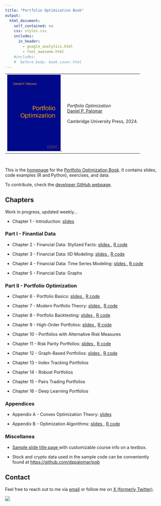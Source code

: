 ```yaml
---
title: "Portfolio Optimization Book"
output:
  html_document:
    self_contained: no
    css: styles.css
    includes:
      in_header:
        - google_analytics.html
        - font_awesome.html
    #includes:
    #  before_body: book_cover.html
---
```



<table class="imgtable"><tr><td>
<a href="https://bookdown.org/palomar/portfoliooptimizationbook">
    <img src="book_cover.jpg" alt="Portfolio Optimization book cover" width="175px" />
</a>&nbsp;</td>
<td align="left"><p><i>Portfolio Optimization</i><br />
<a href="https://www.danielppalomar.com/">Daniel P. Palomar</a> <br /><br />
Cambridge University Press, 2024.</p>
</td></tr></table>
<p><br />


This is the [homepage](https://portfoliooptimizationbook.com) for the [Portfolio Optimization Book](https://bookdown.org/palomar/portfoliooptimizationbook). It contains slides, code examples (R and Python), exercises, and data.

To contribute, check the [developer GitHub webpage](https://github.com/portfoliooptimizationbook).



## Chapters
Work in progress, updated weekly...


- Chapter 1 - Introduction:
  [slides <i class="fas fa-file-pdf"></i>](slides/slides-intro.pdf)



### Part I - Finantial Data
- Chapter 2 - Financial Data: Stylized Facts:
  [slides <i class="fas fa-file-pdf"></i>](slides/slides-stylized-facts.pdf), 
  [R code <i class="fab fa-r-project"></i>](R-code/R-stylized-facts.html)

- Chapter 3 - Financial Data: IID Modeling:
  [slides <i class="fas fa-file-pdf"></i>](slides/slides-data-iid.pdf),
  [R code <i class="fab fa-r-project"></i>](R-code/R-data-iid.html)

- Chapter 4 - Financial Data: Time Series Modeling:
  [slides <i class="fas fa-file-pdf"></i>](slides/slides-data-time-series.pdf),
  [R code <i class="fab fa-r-project"></i>](R-code/R-data-time-series.html)

- Chapter 5 - Financial Data: Graphs



### Part II - Portfolio Optimization
- Chapter 6 - Portfolio Basics: 
  [slides <i class="fas fa-file-pdf"></i>](slides/slides-portfolio-basics.pdf),
  [R code <i class="fab fa-r-project"></i>](R-code/R-portfolio-basics.html)

- Chapter 7 - Modern Portfolio Theory: 
  [slides <i class="fas fa-file-pdf"></i>](slides/slides-modern-portfolio-theory.pdf),
  [R code <i class="fab fa-r-project"></i>](R-code/R-modern-portfolio-theory.html)

- Chapter 8 - Portfolio Backtesting: 
  [slides <i class="fas fa-file-pdf"></i>](slides/slides-backtesting.pdf),
  [R code <i class="fab fa-r-project"></i>](R-code/R-backtesting.html)

- Chapter 9 - High-Order Portfolios:
  [slides <i class="fas fa-file-pdf"></i>](slides/slides-high-order-portfolios.pdf),
  [R code <i class="fab fa-r-project"></i>](R-code/R-high-order-portfolios.html)

- Chapter 10 - Portfolios with Alternative Risk Measures

- Chapter 11 - Risk Parity Portfolios:
  [slides <i class="fas fa-file-pdf"></i>](slides/slides-rpp.pdf),
  [R code <i class="fab fa-r-project"></i>](R-code/R-rpp.html)

- Chapter 12 - Graph-Based Portfolios:
  [slides <i class="fas fa-file-pdf"></i>](slides/slides-graph-portfolios.pdf),
  [R code <i class="fab fa-r-project"></i>](R-code/R-graph-portfolios.html)

- Chapter 13 - Index Tracking Portfolios

- Chapter 14 - Robust Portfolios

- Chapter 15 - Pairs Trading Portfolios

- Chapter 16 - Deep Learning Portfolios



### Appendices
- Appendix A - Convex Optimization Theory:
  [slides <i class="fas fa-file-pdf"></i>](slides/slides-convex-optimization-theory.pdf)

- Appendix B - Optimization Algorithms:
  [slides <i class="fas fa-file-pdf"></i>](slides/slides-optimization-algorithms.pdf), 
  [R code <i class="fab fa-r-project"></i>](R-code/R-optimization-algorithms.html)



### Miscellanea

- [Sample slide title page <i class="fas fa-file-pdf"></i>](slides/sample-slides-title-page.pdf) with customizable course info on a textbox.

- Stock and crypto data used in the sample code can be conveniently found at https://github.com/dppalomar/pob




## Contact
Feel free to reach out to me via [email](mailto:daniel.p.palomar@gmail.com) or follow me on [X (formerly Twitter)](https://twitter.com/danielppalomar).

![](https://visitor-badge.laobi.icu/badge?page_id=portfoliooptimizationbook.com)



